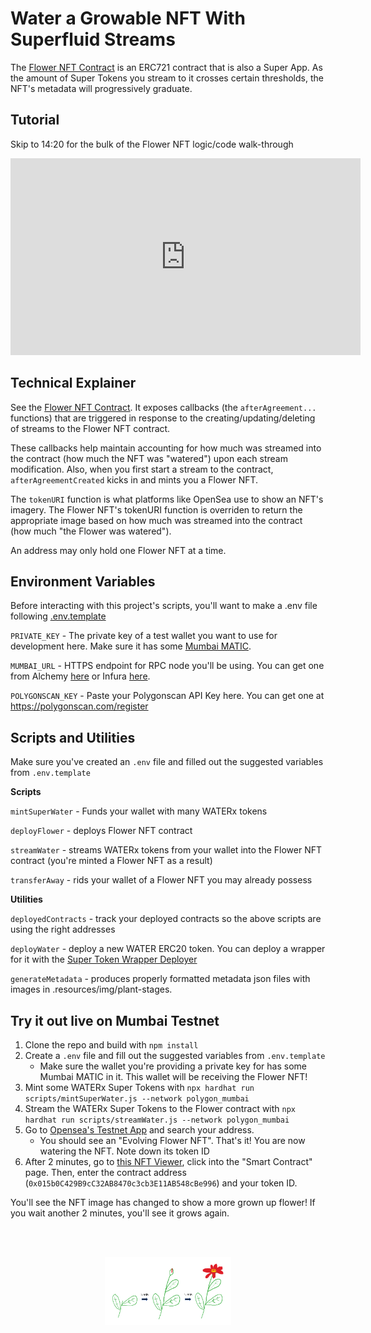 # Water a Growable NFT With Superfluid Streams

The [Flower NFT Contract](./contracts/Flower.sol) is an ERC721 contract that is also a Super App. As the amount of Super Tokens you stream to it crosses certain thresholds, the NFT's metadata will progressively graduate.

## Tutorial

Skip to 14:20 for the bulk of the Flower NFT logic/code walk-through

<iframe width="560" height="315" src="https://www.youtube.com/embed/sFsMmeNovgU" title="YouTube video player" frameborder="0" allow="accelerometer; autoplay; clipboard-write; encrypted-media; gyroscope; picture-in-picture; web-share" allowfullscreen></iframe>

## Technical Explainer

See the [Flower NFT Contract](./contracts/Flower.sol). It exposes callbacks (the `afterAgreement...` functions) that are triggered in response to the creating/updating/deleting of streams to the Flower NFT contract.

These callbacks help maintain accounting for how much was streamed into the contract (how much the NFT was "watered") upon each stream modification. Also, when you first start a stream to the contract, `afterAgreementCreated` kicks in and mints you a Flower NFT.

The `tokenURI` function is what platforms like OpenSea use to show an NFT's imagery. The Flower NFT's tokenURI function is overriden to return the appropriate image based on how much was streamed into the contract (how much "the Flower was watered").

An address may only hold one Flower NFT at a time.

## Environment Variables
Before interacting with this project's scripts, you'll want to make a .env file following [.env.template](.env.template)

`PRIVATE_KEY` - The private key of a test wallet you want to use for development here. Make sure it has some [Mumbai MATIC](https://faucet.polygon.technology/).

`MUMBAI_URL` - HTTPS endpoint for RPC node you'll be using. You can get one from Alchemy [here](https://auth.alchemy.com/?redirectUrl=https%3A%2F%2Fdashboard.alchemy.com%2F) or Infura [here](https://app.infura.io/register).

`POLYGONSCAN_KEY` - Paste your Polygonscan API Key here. You can get one at https://polygonscan.com/register

## Scripts and Utilities
Make sure you've created an `.env` file and filled out the suggested variables from `.env.template`

**Scripts**

`mintSuperWater` - Funds your wallet with many WATERx tokens

`deployFlower` - deploys Flower NFT contract

`streamWater` - streams WATERx tokens from your wallet into the Flower NFT contract (you're minted a Flower NFT as a result)

`transferAway` - rids your wallet of a Flower NFT you may already possess

**Utilities**

`deployedContracts` - track your deployed contracts so the above scripts are using the right addresses

`deployWater` - deploy a new WATER ERC20 token. You can deploy a wrapper for it with the [Super Token Wrapper Deployer](https://deploy-supertoken-deployment.vercel.app/)

`generateMetadata` - produces properly formatted metadata json files with images in .resources/img/plant-stages.

## Try it out live on Mumbai Testnet

1. Clone the repo and build with `npm install`
2. Create a `.env` file and fill out the suggested variables from `.env.template`
   - Make sure the wallet you're providing a private key for has some Mumbai MATIC in it. This wallet will be receiving the Flower NFT!
3. Mint some WATERx Super Tokens with `npx hardhat run scripts/mintSuperWater.js --network polygon_mumbai`
4. Stream the WATERx Super Tokens to the Flower contract with `npx hardhat run scripts/streamWater.js --network polygon_mumbai`
5. Go to [Opensea's Testnet App](https://testnets.opensea.io/) and search your address.
   - You should see an "Evolving Flower NFT". That's it! You are now watering the NFT. Note down its token ID
6. After 2 minutes, go to [this NFT Viewer](https://www.nftviewer.xyz/), click into the "Smart Contract" page. Then, enter the contract address (`0x015b0C429B9cC32AB8470c3cb3E11AB548cBe996`) and your token ID.

You'll see the NFT image has changed to show a more grown up flower! If you wait another 2 minutes, you'll see it grows again.

<br></br>
<center>
<img src="./resources/img/flower-growth.png" alt="process" width="40%"/>
</center>
<br></br>